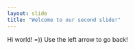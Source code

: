 ```yaml
---
layout: slide
title: "Welcome to our second slide!"
---
```

Hi world! =))
Use the left arrow to go back!
